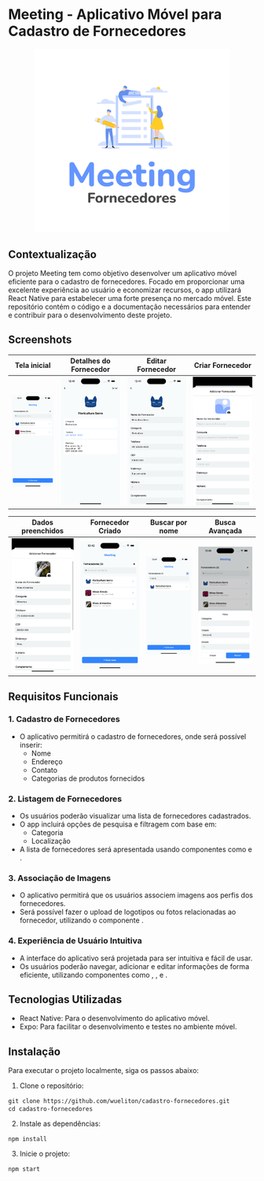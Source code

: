 # Meeting - Aplicativo Móvel para Cadastro de Fornecedores

<center><img src="https://github.com/wueliton/cadastro-fornecedores/blob/main/assets/images/splash.png?raw=true" width="400" /></center>

## Contextualização

O projeto Meeting tem como objetivo desenvolver um aplicativo móvel eficiente para o cadastro de fornecedores. Focado em proporcionar uma excelente experiência ao usuário e economizar recursos, o app utilizará React Native para estabelecer uma forte presença no mercado móvel. Este repositório contém o código e a documentação necessários para entender e contribuir para o desenvolvimento deste projeto.

## Screenshots

|                                                                                 Tela inicial                                                                                 |                                                                            Detalhes do Fornecedor                                                                            |                                                                              Editar Fornecedor                                                                               |                                                                               Criar Fornecedor                                                                               |
| :--------------------------------------------------------------------------------------------------------------------------------------------------------------------------: | :--------------------------------------------------------------------------------------------------------------------------------------------------------------------------: | :--------------------------------------------------------------------------------------------------------------------------------------------------------------------------: | :--------------------------------------------------------------------------------------------------------------------------------------------------------------------------: |
| <img src="https://github.com/wueliton/cadastro-fornecedores/blob/main/screenshots/Simulator%20Screenshot%20-%20iPhone%2016%20-%202024-09-22%20at%2013.41.14.png?raw=true" /> | <img src="https://github.com/wueliton/cadastro-fornecedores/blob/main/screenshots/Simulator%20Screenshot%20-%20iPhone%2016%20-%202024-09-22%20at%2013.41.17.png?raw=true" /> | <img src="https://github.com/wueliton/cadastro-fornecedores/blob/main/screenshots/Simulator%20Screenshot%20-%20iPhone%2016%20-%202024-09-22%20at%2013.41.20.png?raw=true" /> | <img src="https://github.com/wueliton/cadastro-fornecedores/blob/main/screenshots/Simulator%20Screenshot%20-%20iPhone%2016%20-%202024-09-22%20at%2013.41.27.png?raw=true" /> |

|                                                                              Dados preenchidos                                                                               |                                                                              Fornecedor Criado                                                                               |                                                                               Buscar por nome                                                                                |                                                                                Busca Avançada                                                                                |
| :--------------------------------------------------------------------------------------------------------------------------------------------------------------------------: | :--------------------------------------------------------------------------------------------------------------------------------------------------------------------------: | :--------------------------------------------------------------------------------------------------------------------------------------------------------------------------: | :--------------------------------------------------------------------------------------------------------------------------------------------------------------------------: |
| <img src="https://github.com/wueliton/cadastro-fornecedores/blob/main/screenshots/Simulator%20Screenshot%20-%20iPhone%2016%20-%202024-09-22%20at%2013.42.24.png?raw=true" /> | <img src="https://github.com/wueliton/cadastro-fornecedores/blob/main/screenshots/Simulator%20Screenshot%20-%20iPhone%2016%20-%202024-09-22%20at%2013.42.28.png?raw=true" /> | <img src="https://github.com/wueliton/cadastro-fornecedores/blob/main/screenshots/Simulator%20Screenshot%20-%20iPhone%2016%20-%202024-09-22%20at%2013.47.50.png?raw=true" /> | <img src="https://github.com/wueliton/cadastro-fornecedores/blob/main/screenshots/Simulator%20Screenshot%20-%20iPhone%2016%20-%202024-09-22%20at%2013.48.10.png?raw=true" /> |

## Requisitos Funcionais

### 1. Cadastro de Fornecedores

- O aplicativo permitirá o cadastro de fornecedores, onde será possível inserir:
  - Nome
  - Endereço
  - Contato
  - Categorias de produtos fornecidos

### 2. Listagem de Fornecedores

- Os usuários poderão visualizar uma lista de fornecedores cadastrados.
- O app incluirá opções de pesquisa e filtragem com base em:
  - Categoria
  - Localização
- A lista de fornecedores será apresentada usando componentes como <Text> e <Image>.

### 3. Associação de Imagens

- O aplicativo permitirá que os usuários associem imagens aos perfis dos fornecedores.
- Será possível fazer o upload de logotipos ou fotos relacionadas ao fornecedor, utilizando o componente <Image>.

### 4. Experiência de Usuário Intuitiva

- A interface do aplicativo será projetada para ser intuitiva e fácil de usar.
- Os usuários poderão navegar, adicionar e editar informações de forma eficiente, utilizando componentes como <Text>, <TextInput>, e <Image>.

## Tecnologias Utilizadas

- React Native: Para o desenvolvimento do aplicativo móvel.
- Expo: Para facilitar o desenvolvimento e testes no ambiente móvel.

## Instalação

Para executar o projeto localmente, siga os passos abaixo:

1. Clone o repositório:

```
git clone https://github.com/wueliton/cadastro-fornecedores.git
cd cadastro-fornecedores
```

2. Instale as dependências:

```
npm install
```

3. Inicie o projeto:

```
npm start
```
